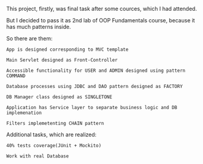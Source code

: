 This project, firstly, was final task after some cources, which I had attended.

But I decided to pass it as 2nd lab of OOP Fundamentals course, because it has much patterns inside.

So there are them:

    App is designed corresponding to MVC template
  
    Main Servlet designed as Front-Controller
  
    Accessible functionality for USER and ADMIN designed using pattern COMMAND
  
    Database processes using JDBC and DAO pattern designed as FACTORY
  
    DB Manager class designed as SINGLETONE
  
    Application has Service layer to separate business logic and DB implemenation

    Filters implemetenting CHAIN pattern
  
Additional tasks, which are realized:

    40% tests coverage(JUnit + Mockito)
  
    Work with real Database
